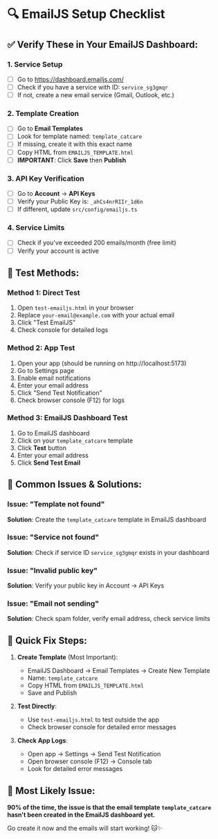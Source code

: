 # 🔍 EmailJS Setup Checklist

## ✅ **Verify These in Your EmailJS Dashboard:**

### 1. **Service Setup**
- [ ] Go to https://dashboard.emailjs.com/
- [ ] Check if you have a service with ID: `service_sg3gmqr`
- [ ] If not, create a new email service (Gmail, Outlook, etc.)

### 2. **Template Creation**
- [ ] Go to **Email Templates**
- [ ] Look for template named: `template_catcare`
- [ ] If missing, create it with this exact name
- [ ] Copy HTML from `EMAILJS_TEMPLATE.html`
- [ ] **IMPORTANT**: Click **Save** then **Publish**

### 3. **API Key Verification**
- [ ] Go to **Account** → **API Keys**
- [ ] Verify your Public Key is: `_ahCs4nrRIIr_1d6n`
- [ ] If different, update `src/config/emailjs.ts`

### 4. **Service Limits**
- [ ] Check if you've exceeded 200 emails/month (free limit)
- [ ] Verify your account is active

## 🧪 **Test Methods:**

### Method 1: Direct Test
1. Open `test-emailjs.html` in your browser
2. Replace `your-email@example.com` with your actual email
3. Click "Test EmailJS"
4. Check console for detailed logs

### Method 2: App Test
1. Open your app (should be running on http://localhost:5173)
2. Go to Settings page
3. Enable email notifications
4. Enter your email address
5. Click "Send Test Notification"
6. Check browser console (F12) for logs

### Method 3: EmailJS Dashboard Test
1. Go to EmailJS dashboard
2. Click on your `template_catcare` template
3. Click **Test** button
4. Enter your email address
5. Click **Send Test Email**

## 🚨 **Common Issues & Solutions:**

### Issue: "Template not found"
**Solution**: Create the `template_catcare` template in EmailJS dashboard

### Issue: "Service not found"
**Solution**: Check if service ID `service_sg3gmqr` exists in your dashboard

### Issue: "Invalid public key"
**Solution**: Verify your public key in Account → API Keys

### Issue: "Email not sending"
**Solution**: Check spam folder, verify email address, check service limits

## 📧 **Quick Fix Steps:**

1. **Create Template** (Most Important):
   - EmailJS Dashboard → Email Templates → Create New Template
   - Name: `template_catcare`
   - Copy HTML from `EMAILJS_TEMPLATE.html`
   - Save and Publish

2. **Test Directly**:
   - Use `test-emailjs.html` to test outside the app
   - Check browser console for detailed error messages

3. **Check App Logs**:
   - Open app → Settings → Send Test Notification
   - Open browser console (F12) → Console tab
   - Look for detailed error messages

## 🎯 **Most Likely Issue:**

**90% of the time, the issue is that the email template `template_catcare` hasn't been created in the EmailJS dashboard yet.**

Go create it now and the emails will start working! 🐱✨
